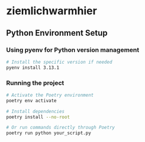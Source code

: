 # ziemlichwarmhier

## Python Environment Setup

### Using pyenv for Python version management

```bash
# Install the specific version if needed
pyenv install 3.13.1
```

### Running the project

```bash
# Activate the Poetry environment
poetry env activate

# Install dependencies
poetry install --no-root

# Or run commands directly through Poetry
poetry run python your_script.py
```